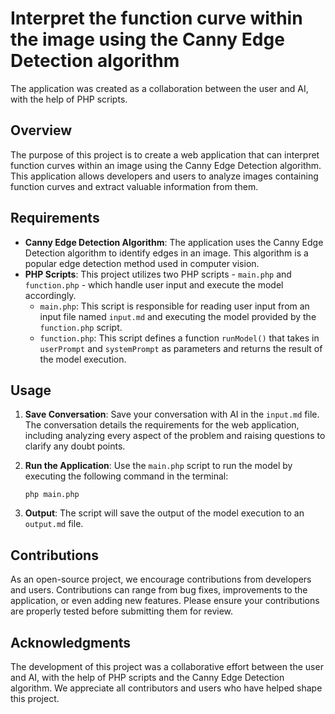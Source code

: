 # Interpret the function curve within the image using the Canny Edge Detection algorithm

The application was created as a collaboration between the user and AI, with the help of PHP scripts.

## Overview

The purpose of this project is to create a web application that can interpret function curves within an image using the Canny Edge Detection algorithm. This application allows developers and users to analyze images containing function curves and extract valuable information from them.

## Requirements

- **Canny Edge Detection Algorithm**: The application uses the Canny Edge Detection algorithm to identify edges in an image. This algorithm is a popular edge detection method used in computer vision.
- **PHP Scripts**: This project utilizes two PHP scripts - `main.php` and `function.php` - which handle user input and execute the model accordingly.
  - `main.php`: This script is responsible for reading user input from an input file named `input.md` and executing the model provided by the `function.php` script.
  - `function.php`: This script defines a function `runModel()` that takes in `userPrompt` and `systemPrompt` as parameters and returns the result of the model execution.

## Usage

1. **Save Conversation**: Save your conversation with AI in the `input.md` file. The conversation details the requirements for the web application, including analyzing every aspect of the problem and raising questions to clarify any doubt points.

2. **Run the Application**: Use the `main.php` script to run the model by executing the following command in the terminal:

    ```
    php main.php
    ```

3. **Output**: The script will save the output of the model execution to an `output.md` file.

## Contributions

As an open-source project, we encourage contributions from developers and users. Contributions can range from bug fixes, improvements to the application, or even adding new features. Please ensure your contributions are properly tested before submitting them for review.

## Acknowledgments

The development of this project was a collaborative effort between the user and AI, with the help of PHP scripts and the Canny Edge Detection algorithm. We appreciate all contributors and users who have helped shape this project.
